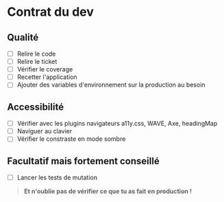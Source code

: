 # Contrat du dev

## Qualité

- [ ] Relire le code
- [ ] Relire le ticket
- [ ] Vérifier le coverage
- [ ] Recetter l'application
- [ ] Ajouter des variables d'environnement sur la production au besoin

## Accessibilité

- [ ] Vérifier avec les plugins navigateurs a11y.css, WAVE, Axe, headingMap
- [ ] Naviguer au clavier
- [ ] Vérifier le constraste en mode sombre

## Facultatif mais fortement conseillé

- [ ] Lancer les tests de mutation

> **Et n'oublie pas de vérifier ce que tu as fait en production !**
